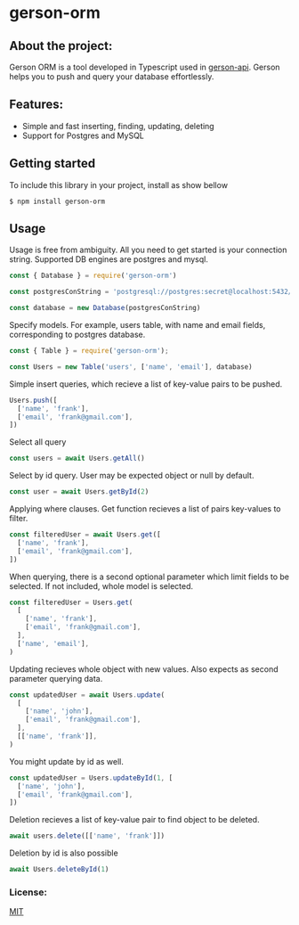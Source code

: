 # gerson-orm
## About the project:
Gerson ORM is a tool developed in Typescript used in [gerson-api](https://github.com/MateoGiraz/gerson-api).
Gerson helps you to push and query your database effortlessly.

## Features:
- Simple and fast inserting, finding, updating, deleting
- Support for Postgres and MySQL

## Getting started
To include this library in your project, install as show bellow
```
$ npm install gerson-orm
```
## Usage
Usage is free from ambiguity. All you need to get started is your connection string. Supported DB engines are postgres and mysql.
```js
const { Database } = require('gerson-orm')

const postgresConString = 'postgresql://postgres:secret@localhost:5432/testDB'

const database = new Database(postgresConString)
```
Specify models. For example, users table, with name and email fields, corresponding to postgres database.
```js
const { Table } = require('gerson-orm');

const Users = new Table('users', ['name', 'email'], database)
```
Simple insert queries, which recieve a list of key-value pairs to be pushed.
```js
Users.push([
  ['name', 'frank'],
  ['email', 'frank@gmail.com'],
])
```
Select all query
```js
const users = await Users.getAll()
```
Select by id query. User may be expected object or null by default. 
```js
const user = await Users.getById(2)
```
Applying where clauses. Get function recieves a list of pairs key-values to filter.
```js
const filteredUser = await Users.get([
  ['name', 'frank'],
  ['email', 'frank@gmail.com'],
])
```
When querying, there is a second optional parameter which limit fields to be selected. If not included, whole model is selected.
```js
const filteredUser = Users.get(
  [
    ['name', 'frank'],
    ['email', 'frank@gmail.com'],
  ],
  ['name', 'email'],
)
```
Updating recieves whole object with new values. Also expects as second parameter querying data.
```js
const updatedUser = await Users.update(
  [
    ['name', 'john'],
    ['email', 'frank@gmail.com'],
  ],
  [['name', 'frank']],
)
```
You might update by id as well.
```js
const updatedUser = Users.updateById(1, [
  ['name', 'john'],
  ['email', 'frank@gmail.com'],
])
```
Deletion recieves a list of key-value pair to find object to be deleted.
```js
await users.delete([['name', 'frank']])
```
Deletion by id is also possible
```js
await Users.deleteById(1)
```

### License:
[MIT](https://github.com/MateoGiraz/gerson-orm/blob/develop/LICENSE)
